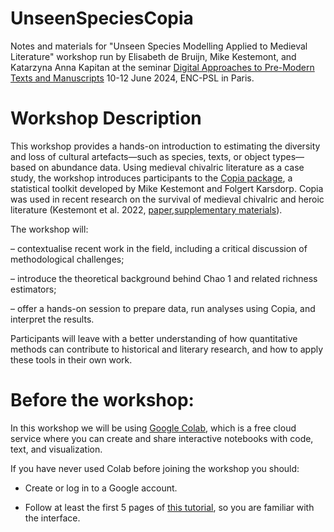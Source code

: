 # UnseenSpeciesCopia
Notes and materials for "Unseen Species Modelling Applied to Medieval Literature" workshop run by Elisabeth de Bruijn, Mike Kestemont, and Katarzyna Anna Kapitan at the seminar [Digital Approaches to Pre-Modern Texts and Manuscripts](https://www.chartes.psl.eu/gazette-chartiste/agenda/digital-approaches-pre-modern-texts-and-manuscripts) 10-12 June 2024, ENC-PSL in Paris. 

# Workshop Description
This workshop provides a hands-on introduction to estimating the diversity and loss of cultural artefacts—such as species, texts, or object types—based on abundance data. Using medieval chivalric literature as a case study, the workshop introduces participants to the [Copia package](https://copia.readthedocs.io/en/latest/intro.html), a statistical toolkit developed by Mike Kestemont and Folgert Karsdorp. Copia was used in recent research on the survival of medieval chivalric and heroic literature (Kestemont et al. 2022, [paper](https://gwern.net/doc/statistics/survival-analysis/2022-kestemont.pdf),[supplementary materials](https://www.science.org/action/downloadSupplement?doi=10.1126%2Fscience.abl7655&file=science.abl7655_sm.pdf)).

The workshop will:

– contextualise recent work in the field, including a critical discussion of methodological challenges;

– introduce the theoretical background behind Chao 1 and related richness estimators;

– offer a hands-on session to prepare data, run analyses using Copia, and interpret the results.

Participants will leave with a better understanding of how quantitative methods can contribute to historical and literary research, and how to apply these tools in their own work.

# Before the workshop:
In this workshop we will be using [Google Colab](​​https://colab.research.google.com/), which  is a free cloud service where you can create and share interactive notebooks with code, text, and visualization.  

If you have never used Colab before joining the workshop you should: 

- Create or log in to a Google account. 

- Follow at least the first 5 pages of [this tutorial](https://www.tutorialspoint.com/google_colab/index.htm), so you are familiar with the interface.
